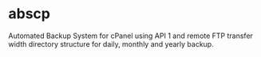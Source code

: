 # abscp
Automated Backup System for cPanel using API 1 and remote FTP transfer width directory structure for daily, monthly and yearly backup.
